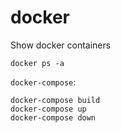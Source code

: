 docker
======

Show docker containers

```
docker ps -a
```

`docker-compose`:

```
docker-compose build
docker-compose up
docker-compose down
```
